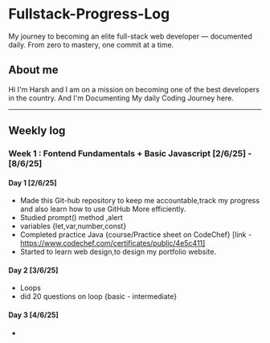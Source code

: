 # Fullstack-Progress-Log
My journey to becoming an elite full-stack web developer — documented daily. From zero to mastery, one commit at a time.

## About me 
Hi I'm Harsh and I am on a mission on becoming one of the best developers in the country.
And I'm Documenting My daily Coding Journey here.

---------------------------------------------------------------------------------------------------------------------------------------

## Weekly log 

### Week 1 : Fontend Fundamentals + Basic Javascript [2/6/25] - [8/6/25]

#### Day 1 [2/6/25]
- Made this Git-hub repository to keep me accountable,track my progress and also learn how to use GitHub More efficiently.
- Studied prompt() method ,alert
- variables {let,var,number,const}
- Completed practice Java {course/Practice sheet on CodeChef} [link -https://www.codechef.com/certificates/public/4e5c411]
- Started to learn web design,to design my portfolio website.

#### Day 2 [3/6/25]
- Loops
- did 20 questions on loop {basic - intermediate}
  
#### Day 3 [4/6/25]
- 

